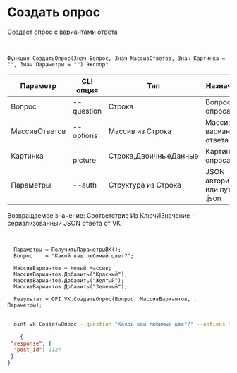 ﻿---
sidebar_position: 4
---

# Создать опрос
 Создает опрос с вариантами ответа


<br/>


`Функция СоздатьОпрос(Знач Вопрос, Знач МассивОтветов, Знач Картинка = "", Знач Параметры = "") Экспорт`

  | Параметр | CLI опция | Тип | Назначение |
  |-|-|-|-|
  | Вопрос | --question | Строка | Вопрос опроса |
  | МассивОтветов | --options | Массив из Строка | Массив вариантов ответа |
  | Картинка | --picture | Строка,ДвоичныеДанные | Картинка опроса |
  | Параметры | --auth | Структура из Строка | JSON авторизации или путь к .json |

  
  Возвращаемое значение:   Соответствие Из КлючИЗначение - сериализованный JSON ответа от VK

<br/>




```bsl title="Пример кода"
  Параметры = ПолучитьПараметрыВК();
  Вопрос    = "Какой ваш любимый цвет?";
  
  МассивВариантов = Новый Массив;
  МассивВариантов.Добавить("Красный");
  МассивВариантов.Добавить("Желтый");
  МассивВариантов.Добавить("Зеленый");
  
  Результат = OPI_VK.СоздатьОпрос(Вопрос, МассивВариантов, , Параметры);
```
	


```sh title="Пример команды CLI"
    
  oint vk СоздатьОпрос --question "Какой ваш любимый цвет?" --options "['Красный','Желтый','Зеленый']" --picture %picture% --auth %auth%

```

```json title="Результат"
    {
 "response": {
  "post_id": 2127
 }
}
```
